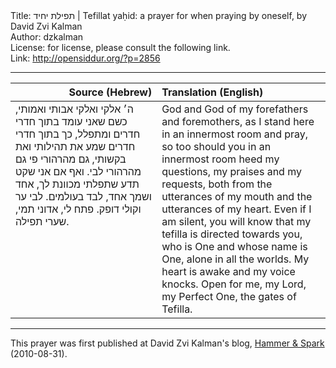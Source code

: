 <html>
<head></head>
<body>
Title: תפילת יחיד | Tefillat yaḥid: a prayer for when praying by oneself, by David Zvi Kalman<br />
Author: dzkalman<br />
License: for license, please consult the following link.<br />
Link: <a href="http://opensiddur.org/?p=2856">http://opensiddur.org/?p=2856</a>
<p />
<hr />

<table style="margin-left: auto;margin-right: auto;" class="draggable">
<thead><tr><th id="x" style="text-align: right;">Source (Hebrew)</th><th style="text-align: left;">Translation (English)</th></tr></thead>
<tbody>
<tr>
<td style="vertical-align:top;" width="46%">
<div class="liturgy"><span lang="he">
ה׳ אלקי ואלקי אבותי ואמותי,
 כשם שאני עומד בתוך חדרי חדרים ומתפלל,
 כך בתוך חדרי חדרים שמע 
את תהילותי ואת בקשותי,
 גם מהרהורי פי גם מהרהורי לבי.
 ואף אם אני שקט 
תדע שתפלתי מכוונת לך,
 אחד ושמך אחד,
 לבד בעולמים.
 לבי ער וקולי דופק.
 פתח לי,
 אדוני תמי,
 שערי תפילה.
</span></div></td>
 
<td style="vertical-align:top;" width="53%"><div class="english">
God and God of my forefathers and foremothers, 
as I stand here in an innermost room and pray, 
so too should you in an innermost room heed my questions, 
my praises and my requests, 
both from the utterances of my mouth and the utterances of my heart. 
Even if I am silent, 
you will know that my tefilla is directed towards you, 
who is One and whose name is One, 
alone in all the worlds. 
My heart is awake and my voice knocks. 
Open for me, 
my Lord, my Perfect One, 
the gates of Tefilla.
</td>
</tr>
</tbody></table>

<hr />

This prayer was first published at David Zvi Kalman's blog, <a href="http://web.archive.org/web/20120623234728/http://www.adashot.com:80/blog/2010/08/tefillat-ya%E1%B8%A5id-%E2%80%94-a-prayer-for-an-individual/">Hammer &amp; Spark</a> (2010-08-31).
</body>
</html>